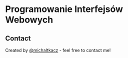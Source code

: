 # Programowanie Interfejsów Webowych

## Contact

Created by [@michaltkacz](https://github.com/michaltkacz) - feel free to contact me!

